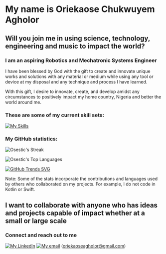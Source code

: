 # My name is Oriekaose Chukwuyem Agholor
## Will you join me in using science, technology, engineering and music to impact the world?

### I am an aspiring Robotics and Mechatronic Systems Engineer

I have been blessed by God with the gift to create and innovate unique works and solutions with any material or medium while using any tool or device at my disposal and any technique and process I have learned.

With this gift, I desire to innovate, create, and develop amidst any circumstances to positively impact my home country, Nigeria and better the world around me.

### These are some of my current skill sets:
 [![My Skills](https://skillicons.dev/icons?i=c,cpp,python,java,github,matlab,visualstudio,vscode,pycharm,intelli,linux,windows,raspberrypi,arduino,html,css,wordpress&perline=11)](https://skillicons.dev)

### My GitHub statistics:

![Osestic's Streak](https://github-readme-streak-stats.herokuapp.com/?user=Osestic&theme=synthwave&hide_border=true)

![Osestic's Top Languages](https://github-readme-stats.vercel.app/api/top-langs/?username=Osestic&theme=synthwave&show_icons=true&hide_border=true&layout=compact)

[![GitHub Trends SVG](https://api.githubtrends.io/user/svg/Osestic/repos?use_percent=true&compact=false&theme=synthwaves&loc_metric=changed&time_range=all_time)](https://githubtrends.io)

Note: Some of the stats incorporate the contributions and languages used by others who collaborated on my projects. For example, I do not code in Kotlin or Swift.

## I want to collaborate with anyone who has ideas and projects capable of impact whether at a small or large scale
### Connect and reach out to me

[![My LinkedIn](https://img.shields.io/badge/linkedin-%231E77B5.svg?&style=for-the-badge&logo=linkedin&logoColor=white)](https://www.linkedin.com/in/oriekaose-agholor) [![My email](https://img.shields.io/badge/Gmail-D14836?style=for-the-badge&logo=gmail&logoColor=white)](mailto:oriekaoseagholor@gmail.com) (oriekaoseagholor@gmail.com)

